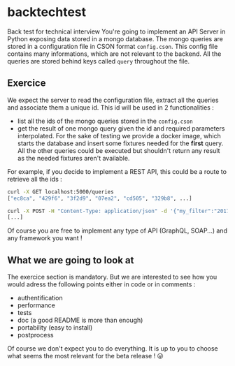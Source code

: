# backtechtest
Back test for technical interview
You're going to implement an API Server in Python exposing data stored in a mongo database. The mongo queries are stored in a configuration file in CSON format `config.cson`. This config file contains many informations, which are not relevant to the backend. All the queries are stored behind keys called `query` throughout the file.

## Exercice
We expect the server to read the configuration file, extract all the queries and associate them a unique id.
This id will be used in 2 functionalities :
  * list all the ids of the mongo queries stored in the `config.cson`
  * get the result of one mongo query given the id and required parameters interpolated.
For the sake of testing we provide a docker image, which starts the database and insert some fixtures needed for the **first** query. All the other queries could be executed but shouldn't return any result as the needed fixtures aren't available.

For example, if you decide to implement a REST API, this could be a route to retrieve all the ids :
```bash
curl -X GET localhost:5000/queries
["ec8ca", "429f6", "3f2d9", "07ea2", "cd505", "329b8", ...]

curl -X POST -H "Content-Type: application/json" -d '{"my_filter":"2017"}' localhost:5000/query/ec8ca
[...]
```

Of course you are free to implement any type of API (GraphQL, SOAP...) and any framework you want !

## What we are going to look at
The exercice section is mandatory. But we are interested to see how you would adress the following points either in code
or in comments :
  * authentification
  * performance
  * tests
  * doc (a good README is more than enough)
  * portability (easy to install)
  * postprocess

Of course we don't expect you to do everything. It is up to you to choose what seems the most relevant for the beta release ! :stuck_out_tongue_winking_eye:
